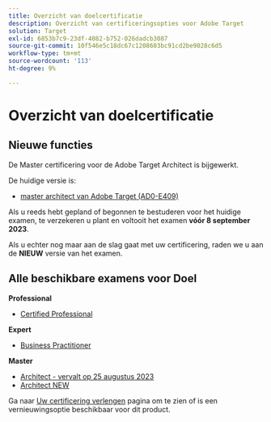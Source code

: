 ```yaml
---
title: Overzicht van doelcertificatie
description: Overzicht van certificeringsopties voor Adobe Target
solution: Target
exl-id: 6853b7c9-23df-4082-b752-026dadcb3087
source-git-commit: 10f546e5c18dc67c1208603bc91cd2be9028c6d5
workflow-type: tm+mt
source-wordcount: '113'
ht-degree: 9%

---
```


# Overzicht van doelcertificatie

## Nieuwe functies

De Master certificering voor de Adobe Target Architect is bijgewerkt.

De huidige versie is:

* [master architect van Adobe Target (AD0-E409)](/help/certifications/at/at-m-architect.md)

Als u reeds hebt gepland of begonnen te bestuderen voor het huidige examen, te verzekeren u plant en voltooit het examen **vóór 8 september 2023**.

Als u echter nog maar aan de slag gaat met uw certificering, raden we u aan de **NIEUW** versie van het examen.

## Alle beschikbare examens voor Doel

**Professional**

* [Certified Professional](/help/certifications/at/at-p-business.md) <!--AD0-E408-->

**Expert**

* [Business Practitioner](/help/certifications/at/at-e-business.md) <!--AD0-E406-->

**Master**

* [Architect - vervalt op 25 augustus 2023](/help/certifications/at/at-m-architect.md) <!--AD0-E407-->
* [Architect NEW](/help/certifications/at/at-m-architect0623.md) <!--AD0-E409-->

Ga naar [Uw certificering verlengen](/help/certifications/renew.md) pagina om te zien of is een vernieuwingsoptie beschikbaar voor dit product.

